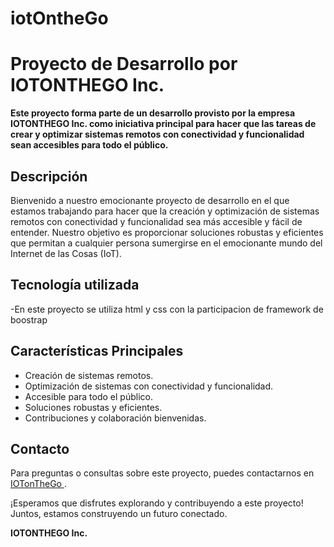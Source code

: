 # iotOntheGo

# Proyecto de Desarrollo por IOTONTHEGO Inc.

**Este proyecto forma parte de un desarrollo provisto por la empresa IOTONTHEGO Inc. como iniciativa principal para hacer que las tareas de crear y optimizar sistemas remotos con conectividad y funcionalidad sean accesibles para todo el público.**

## Descripción

Bienvenido a nuestro emocionante proyecto de desarrollo en el que estamos trabajando para hacer que la creación y optimización de sistemas remotos con conectividad y funcionalidad sea más accesible y fácil de entender. Nuestro objetivo es proporcionar soluciones robustas y eficientes que permitan a cualquier persona sumergirse en el emocionante mundo del Internet de las Cosas (IoT).

## Tecnología utilizada
-En este proyecto se utiliza html y css con la participacion de framework de boostrap
## Características Principales

- Creación de sistemas remotos.
- Optimización de sistemas con conectividad y funcionalidad.
- Accesible para todo el público.
- Soluciones robustas y eficientes.
- Contribuciones y colaboración bienvenidas.


## Contacto

Para preguntas o consultas sobre este proyecto, puedes contactarnos en [IOTonTheGo ](mailto:saulfs81@gmail.com).

¡Esperamos que disfrutes explorando y contribuyendo a este proyecto! Juntos, estamos construyendo un futuro conectado.

**IOTONTHEGO Inc.**
